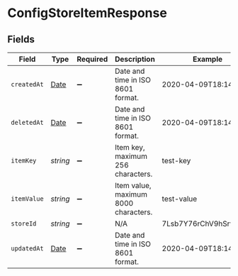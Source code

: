 # ConfigStoreItemResponse


## Fields

| Field                                                                                         | Type                                                                                          | Required                                                                                      | Description                                                                                   | Example                                                                                       |
| --------------------------------------------------------------------------------------------- | --------------------------------------------------------------------------------------------- | --------------------------------------------------------------------------------------------- | --------------------------------------------------------------------------------------------- | --------------------------------------------------------------------------------------------- |
| `createdAt`                                                                                   | [Date](https://developer.mozilla.org/en-US/docs/Web/JavaScript/Reference/Global_Objects/Date) | :heavy_minus_sign:                                                                            | Date and time in ISO 8601 format.                                                             | 2020-04-09T18:14:30Z                                                                          |
| `deletedAt`                                                                                   | [Date](https://developer.mozilla.org/en-US/docs/Web/JavaScript/Reference/Global_Objects/Date) | :heavy_minus_sign:                                                                            | Date and time in ISO 8601 format.                                                             | 2020-04-09T18:14:30Z                                                                          |
| `itemKey`                                                                                     | *string*                                                                                      | :heavy_minus_sign:                                                                            | Item key, maximum 256 characters.                                                             | test-key                                                                                      |
| `itemValue`                                                                                   | *string*                                                                                      | :heavy_minus_sign:                                                                            | Item value, maximum 8000 characters.                                                          | test-value                                                                                    |
| `storeId`                                                                                     | *string*                                                                                      | :heavy_minus_sign:                                                                            | N/A                                                                                           | 7Lsb7Y76rChV9hSrv3KgFl                                                                        |
| `updatedAt`                                                                                   | [Date](https://developer.mozilla.org/en-US/docs/Web/JavaScript/Reference/Global_Objects/Date) | :heavy_minus_sign:                                                                            | Date and time in ISO 8601 format.                                                             | 2020-04-09T18:14:30Z                                                                          |